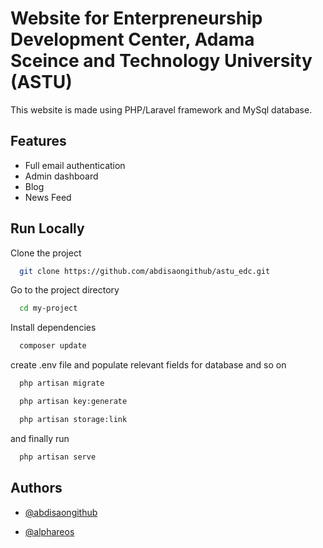 
# Website for Enterpreneurship Development Center, Adama Sceince and Technology University (ASTU)

This website is made using PHP/Laravel framework and MySql database.

## Features

- Full email authentication
- Admin dashboard
- Blog
- News Feed

## Run Locally

Clone the project

```bash
  git clone https://github.com/abdisaongithub/astu_edc.git
```

Go to the project directory

```bash
  cd my-project
```

Install dependencies

```bash
  composer update
```

create .env file and populate relevant fields for database and so on

```bash
  php artisan migrate
```

```bash
  php artisan key:generate
```

```bash
  php artisan storage:link
```

and finally run 

```bash
  php artisan serve
```
## Authors

- [@abdisaongithub](https://www.github.com/abdisaongithub)

- [@alphareos](https://github.com/alphareos)
